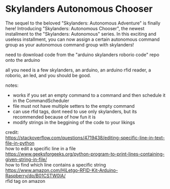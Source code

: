 # Skylanders Autonomous Chooser

The sequel to the beloved "Skylanders: Autonomous Adventure" is finally here! Introducing "Skylanders: Autonomous Chooser", the newest installment to the "Skylanders: Autonomous" series. In this exciting and useless installment, you can now assign a certain autonomous command group as your autonomous command group with skylanders! <br>

need to download code from the "arduino skylanders roborio code" repo onto the arduino<br> 

all you need is a few skylanders, an arduino, an arduino rfid reader, a roborio, an led, and you should be good.<br>

notes: <br>
- works if you set an empty command to a command and then schedule it in the CommandScheduler <br>
- file must not have multiple setters to the empty command <br>
- can use rfid tags, dont need to use only skylanders, but its recommended because of how fun it is <br>
- modify strings in the beggining of the code to your likings <br>

credit: <br>
https://stackoverflow.com/questions/4719438/editing-specific-line-in-text-file-in-python <br>
how to edit a specific line in a file <br>
https://www.geeksforgeeks.org/python-program-to-print-lines-containing-given-string-in-file/ <br>
how to find which line contains a specific string<br>
https://www.amazon.com/HiLetgo-RFID-Kit-Arduino-Raspberry/dp/B01CSTW0IA/<br>
rfid tag on amazon<br>
